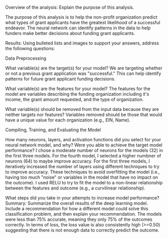 Overview of the analysis: Explain the purpose of this analysis.

  The purpose of this analysis is to help the non-profit organization predict what types of
  grant applicants have the greatest likelihood of a successful endeavor. The neural network
  can identify patterns in the data to help funders make better decisions about funding grant
  applicants.
  

Results: Using bulleted lists and images to support your answers, address the following questions:

Data Preprocessing

What variable(s) are the target(s) for your model?
  We are targeting whether or not a previous grant application was "successful." This can help identify
  patterns for future grant applicant funding decisions.

What variable(s) are the features for your model?
  The features for the model are variables describing the funding organization including it's income,
  the grant amount requested, and the type of organization.
  
What variable(s) should be removed from the input data because they are neither targets nor features?
  Variables removed should be those that would have a unique value for each organization (e.g., EIN, Name).

Compiling, Training, and Evaluating the Model

How many neurons, layers, and activation functions did you select for your neural network model, and why?
Were you able to achieve the target model performance?
I chose a moderate number of neurons for the models (32) in the first three models. For the fourth model,
I selected a higher numbner of neurons (64) to maybe improve accuracy. For the first three models, I iteratively
increased the number of layers using different techniques to try to improve accuracy. These techniques
to avoid overfitting the model (i.e., having too much "noise" or variables in the model that have 
no impact on the outcome). I used RELU to try to fit the model to a non-linear relationship
between the features and outcome (e.g., a curvilinear relationship).

What steps did you take in your attempts to increase model performance?
Summary: Summarize the overall results of the deep learning model. Include a recommendation for how a different model 
could solve this classification problem, and then explain your recommendation.
The models were less than 75% accurate, meaning they only 75% of the outcomes correctly. In terms of loss, the
loss value is also consistently high (>=0.50) suggesting that there is not enough data to correctly predict the outcome.
